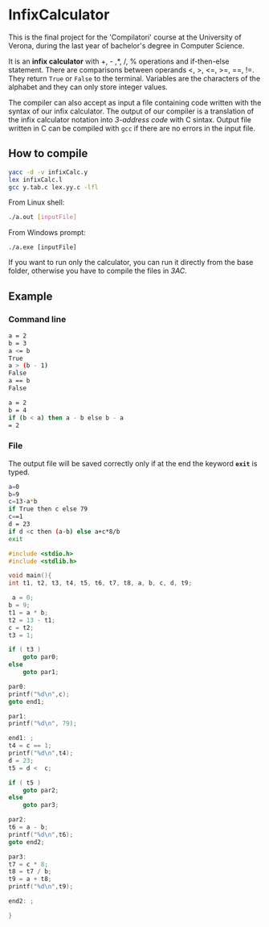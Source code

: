 # InfixCalculator

This is the final project for the 'Compilatori' course at the University of Verona, during the last year of bachelor's degree in Computer Science. 

It is an **infix calculator** with +, - ,*, /, % operations and if-then-else statement. There are comparisons between operands <, >, <=, >=, ==, !=. They return `True` or `False` to the terminal.
Variables are the characters of the alphabet and they can only store integer values.

The compiler can also accept as input a file containing code written with the syntax of our infix calculator. The output of our compiler is a translation of the infix calculator notation into *3-address code* with C sintax. Output file written in C can be compiled with `gcc` if there are no errors in the input file.

## How to compile

```bash
yacc -d -v infixCalc.y
lex infixCalc.l
gcc y.tab.c lex.yy.c -lfl
```

From Linux shell:

```bash
./a.out [inputFile]
```

From Windows prompt:

```
./a.exe [inputFile]
```

If you want to run only the calculator, you can run it directly from the base folder, otherwise you have to compile the files in *3AC*.



## Example

### Command line 

```bash
a = 2
b = 3
a <= b
True
a > (b - 1)
False
a == b
False
```

```bash
a = 2
b = 4
if (b < a) then a - b else b - a
= 2
```

### File

The output file will be saved correctly only if at the end the keyword **`exit`** is typed.

```bash
a=0
b=9
c=13-a*b
if True then c else 79
c==1
d = 23
if d <c then (a-b) else a+c*8/b
exit
```

```c
#include <stdio.h>
#include <stdlib.h>

void main(){
int t1, t2, t3, t4, t5, t6, t7, t8, a, b, c, d, t9;

 a = 0;
b = 9;
t1 = a * b;
t2 = 13 - t1;
c = t2;
t3 = 1;

if ( t3 )
	goto par0;
else
	goto par1;

par0:
printf("%d\n",c);
goto end1;

par1:
printf("%d\n", 79);

end1: ;
t4 = c == 1;
printf("%d\n",t4);
d = 23;
t5 = d <  c;

if ( t5 )
	goto par2;
else
	goto par3;

par2:
t6 = a - b;
printf("%d\n",t6);
goto end2;

par3:
t7 = c * 8;
t8 = t7 / b;
t9 = a + t8;
printf("%d\n",t9);

end2: ;

}
```

